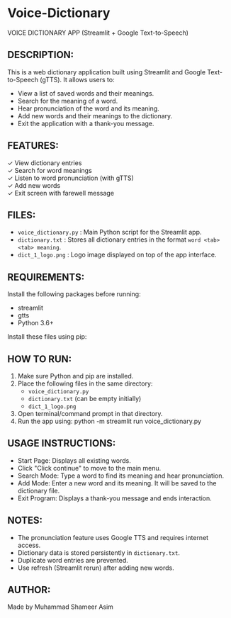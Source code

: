 # Voice-Dictionary
VOICE DICTIONARY APP (Streamlit + Google Text-to-Speech)

DESCRIPTION:
-------------
This is a web dictionary application built using Streamlit and Google Text-to-Speech (gTTS).
It allows users to:
- View a list of saved words and their meanings.
- Search for the meaning of a word.
- Hear pronunciation of the word and its meaning.
- Add new words and their meanings to the dictionary.
- Exit the application with a thank-you message.


FEATURES:
----------
✓ View dictionary entries  
✓ Search for word meanings  
✓ Listen to word pronunciation (with gTTS)  
✓ Add new words  
✓ Exit screen with farewell message  

FILES:
-------
- `voice_dictionary.py` : Main Python script for the Streamlit app.
- `dictionary.txt` : Stores all dictionary entries in the format `word <tab><tab> meaning`.
- `dict_1_logo.png` : Logo image displayed on top of the app interface.

REQUIREMENTS:
--------------
Install the following packages before running:
- streamlit
- gtts
- Python 3.6+

Install these files using pip:


HOW TO RUN:
------------
1. Make sure Python and pip are installed.
2. Place the following files in the same directory:
   - `voice_dictionary.py`
   - `dictionary.txt` (can be empty initially)
   - `dict_1_logo.png`
3. Open terminal/command prompt in that directory.
4. Run the app using: python -m streamlit run voice_dictionary.py


USAGE INSTRUCTIONS:
--------------------
- Start Page: 	Displays all existing words.
- Click "Click continue" to move to the main menu.
- Search Mode:	Type a word to find its meaning and hear pronunciation.
- Add Mode: 	Enter a new word and its meaning. It will be saved to the dictionary file.
- Exit Program: Displays a thank-you message and ends interaction.

NOTES:
-------
- The pronunciation feature uses Google TTS and requires internet access.
- Dictionary data is stored persistently in `dictionary.txt`.
- Duplicate word entries are prevented.
- Use refresh (Streamlit rerun) after adding new words.


AUTHOR:
--------
Made by Muhammad Shameer Asim


